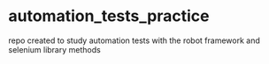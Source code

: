 # automation_tests_practice
repo created to study automation tests with the robot framework and selenium library methods
